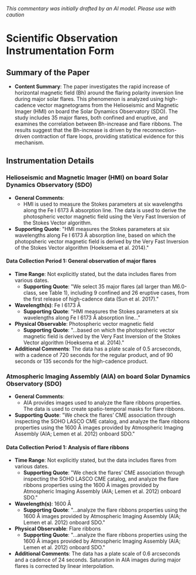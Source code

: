 _This commentary was initially drafted by an AI model. Please use with caution_

# Scientific Observation Instrumentation Form

## Summary of the Paper
- **Content Summary**: The paper investigates the rapid increase of horizontal magnetic field (Bh) around the flaring polarity inversion line during major solar flares. This phenomenon is analyzed using high-cadence vector magnetograms from the Helioseismic and Magnetic Imager (HMI) on board the Solar Dynamics Observatory (SDO). The study includes 35 major flares, both confined and eruptive, and examines the correlation between Bh-increase and flare ribbons. The results suggest that the Bh-increase is driven by the reconnection-driven contraction of flare loops, providing statistical evidence for this mechanism.

## Instrumentation Details

### Helioseismic and Magnetic Imager (HMI) on board Solar Dynamics Observatory (SDO)
- **General Comments**:
   - HMI is used to measure the Stokes parameters at six wavelengths along the Fe I 6173 Å absorption line. The data is used to derive the photospheric vector magnetic field using the Very Fast Inversion of the Stokes Vector algorithm.
- **Supporting Quote**: "HMI measures the Stokes parameters at six wavelengths along Fe I 6173 Å absorption line, based on which the photopsheric vector magnetic field is derived by the Very Fast Inversion of the Stokes Vector algorithm (Hoeksema et al. 2014)."

#### Data Collection Period 1: General observation of major flares
- **Time Range**: Not explicitly stated, but the data includes flares from various dates.
   - **Supporting Quote**: "We select 35 major flares (all larger than M6.0-class, see Table 1), including 9 confined and 26 eruptive cases, from the first release of high-cadence data (Sun et al. 2017)."
- **Wavelength(s)**: Fe I 6173 Å
   - **Supporting Quote**: "HMI measures the Stokes parameters at six wavelengths along Fe I 6173 Å absorption line..."
- **Physical Observable**: Photospheric vector magnetic field
   - **Supporting Quote**: "...based on which the photopsheric vector magnetic field is derived by the Very Fast Inversion of the Stokes Vector algorithm (Hoeksema et al. 2014)."
- **Additional Comments**: The data has a plate scale of 0.5 arcseconds, with a cadence of 720 seconds for the regular product, and of 90 seconds or 135 seconds for the high-cadence product.

### Atmospheric Imaging Assembly (AIA) on board Solar Dynamics Observatory (SDO)
- **General Comments**:
   - AIA provides images used to analyze the flare ribbons properties. The data is used to create spatio-temporal masks for flare ribbons.
- **Supporting Quote**: "We check the flares’ CME association through inspecting the SOHO LASCO CME catalog, and analyze the flare ribbons properties using the 1600 Å images provided by Atmospheric Imaging Assembly (AIA; Lemen et al. 2012) onboard SDO."

#### Data Collection Period 1: Analysis of flare ribbons
- **Time Range**: Not explicitly stated, but the data includes flares from various dates.
   - **Supporting Quote**: "We check the flares’ CME association through inspecting the SOHO LASCO CME catalog, and analyze the flare ribbons properties using the 1600 Å images provided by Atmospheric Imaging Assembly (AIA; Lemen et al. 2012) onboard SDO."
- **Wavelength(s)**: 1600 Å
   - **Supporting Quote**: "...analyze the flare ribbons properties using the 1600 Å images provided by Atmospheric Imaging Assembly (AIA; Lemen et al. 2012) onboard SDO."
- **Physical Observable**: Flare ribbons
   - **Supporting Quote**: "...analyze the flare ribbons properties using the 1600 Å images provided by Atmospheric Imaging Assembly (AIA; Lemen et al. 2012) onboard SDO."
- **Additional Comments**: The data has a plate scale of 0.6 arcseconds and a cadence of 24 seconds. Saturation in AIA images during major flares is corrected by linear interpolation.
